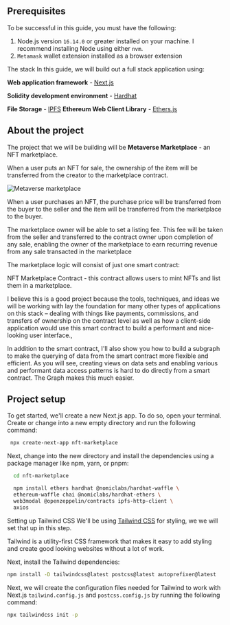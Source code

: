 ## Prerequisites
To be successful in this guide, you must have the following:

1. Node.js version `16.14.0` or greater installed on your machine. I recommend installing Node using either `nvm`.
2. `Metamask` wallet extension installed as a browser extension

The stack
In this guide, we will build out a full stack application using:

**Web application framework** - [Next.js](https://nextjs.org/)

**Solidity development environment** - [Hardhat](https://hardhat.org/)

**File Storage** - [IPFS]()
**Ethereum Web Client Library** - [Ethers.js](https://docs.ethers.io/v5/)

## About the project

The project that we will be building will be **Metaverse Marketplace** - an NFT marketplace.

When a user puts an NFT for sale, the ownership of the item will be transferred from the creator to the marketplace contract.

![Metaverse marketplace](https://res.cloudinary.com/practicaldev/image/fetch/s--1d8ljara--/c_limit%2Cf_auto%2Cfl_progressive%2Cq_auto%2Cw_880/https://dev-to-uploads.s3.amazonaws.com/uploads/articles/lx8avrmuwqswx9roub2g.png)

When a user purchases an NFT, the purchase price will be transferred from the buyer to the seller and the item will be transferred from the marketplace to the buyer.

The marketplace owner will be able to set a listing fee. This fee will be taken from the seller and transferred to the contract owner upon completion of any sale, enabling the owner of the marketplace to earn recurring revenue from any sale transacted in the marketplace

The marketplace logic will consist of just one smart contract:

NFT Marketplace Contract - this contract allows users to mint NFTs and list them in a marketplace.

I believe this is a good project because the tools, techniques, and ideas we will be working with lay the foundation for many other types of applications on this stack – dealing with things like payments, commissions, and transfers of ownership on the contract level as well as how a client-side application would use this smart contract to build a performant and nice-looking user interface.,

In addition to the smart contract, I'll also show you how to build a subgraph to make the querying of data from the smart contract more flexible and efficient. As you will see, creating views on data sets and enabling various and performant data access patterns is hard to do directly from a smart contract. The Graph makes this much easier.

## Project setup
To get started, we'll create a new Next.js app. To do so, open your terminal. Create or change into a new empty directory and run the following command:
```sh
 npx create-next-app nft-marketplace
```
Next, change into the new directory and install the dependencies using a package manager like npm, yarn, or pnpm:
```sh
  cd nft-marketplace

  npm install ethers hardhat @nomiclabs/hardhat-waffle \
  ethereum-waffle chai @nomiclabs/hardhat-ethers \
  web3modal @openzeppelin/contracts ipfs-http-client \
  axios
```

Setting up Tailwind CSS
We'll be using [Tailwind CSS](https://tailwindcss.com/) for styling, we we will set that up in this step.

Tailwind is a utility-first CSS framework that makes it easy to add styling and create good looking websites without a lot of work.

Next, install the Tailwind dependencies:

```sh
npm install -D tailwindcss@latest postcss@latest autoprefixer@latest

```

Next, we will create the configuration files needed for Tailwind to work with Next.js `tailwind.config.js` and `postcss.config.js` by running the following command:

```sh
npx tailwindcss init -p
```
